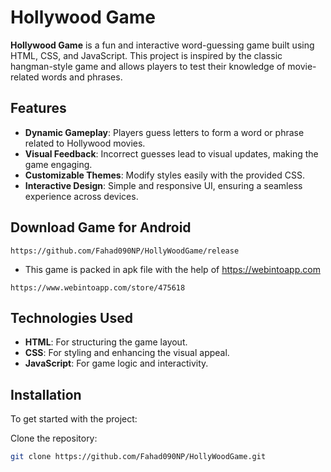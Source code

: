 # Hollywood Game

**Hollywood Game** is a fun and interactive word-guessing game built using HTML, CSS, and JavaScript. This project is inspired by the classic hangman-style game and allows players to test their knowledge of movie-related words and phrases.

## Features

- **Dynamic Gameplay**: Players guess letters to form a word or phrase related to Hollywood movies.
- **Visual Feedback**: Incorrect guesses lead to visual updates, making the game engaging.
- **Customizable Themes**: Modify styles easily with the provided CSS.
- **Interactive Design**: Simple and responsive UI, ensuring a seamless experience across devices.

## Download Game for Android

```
https://github.com/Fahad090NP/HollyWoodGame/release
```
- This game is packed in apk file with the help of https://webintoapp.com
```
https://www.webintoapp.com/store/475618
```

## Technologies Used

- **HTML**: For structuring the game layout.
- **CSS**: For styling and enhancing the visual appeal.
- **JavaScript**: For game logic and interactivity.

## Installation

To get started with the project:

Clone the repository:

```bash
git clone https://github.com/Fahad090NP/HollyWoodGame.git
```
